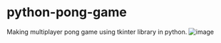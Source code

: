 # python-pong-game
Making multiplayer pong game using tkinter library in python.
![image](https://user-images.githubusercontent.com/64752247/196930528-bbc3f54a-f327-4a66-a640-d143766505a4.png)

